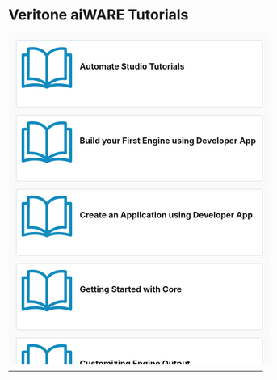 <!-- markdownlint-disable no-inline-html no-trailing-spaces blanks-around-headings heading-increment no-multiple-blanks-->


<style>
     p, ul, ol, li { font-size: 18px !important;}

     .container{
        /* padding-right: 50px; */
        display: flex;
        flex-direction: column;
    }

    .section{
        display: flex;
        justify-content: center;
        /* align-items: center; */
        flex-direction: row;
        flex-wrap: wrap;
        width: 100%;
        max-height: 640px;
        overflow-y: scroll;
    }
    .image-or-video{
        display: flex;
        justify-content: center;
        align-items: center;
        min-width: 500px;
        height: 350px;
        background: #FAFAFA;

    }
    .card{
        display: flex;
        margin: 7.5px;
        /* justify-content: space-between; */
        min-width: 333px;
        border: 0.5px solid #D5DFE9;
        background: #FFFFFF;
        padding: 10px;
        height: 110px;
        border-radius: 4px;
        text-decoration: none;
        flex: 3;
    }
    .card:hover{
        background: #F9FCFF;
        border: 0.5px solid #118BBF;
        box-shadow: 0px 0px 10px rgba(0, 0, 0, 0.15);
        cursor: pointer;
    }
    .icon{
        display: flex;
        justify-content: center;
        align-items: center;
        min-width: 60px;
        height: 90px;
    }
    .card-content h3{
        padding: 0;
        margin: 0;
    }
    .card-content div{
        color: #5C6269;
        font-size: 12px;
    }
    .card-content{
        display: flex;
        flex-direction: column;
        height: 90px;
        justify-content: space-between;
        padding: 15px 0px 25px 15px;
    }
    .card-container{
        align-items: center;
        background: #FAFAFA;
        /* padding: 20px; */
        padding: 7.5px;
        border-radius: 4px;
        max-width: 695px;
    }
    .info-text{
        padding-right:30px;
        /* padding-top:10px;  */
        flex: 6;
        min-width: 350px
    }
</style>
<style>
th { text-align:left; }
</style>

 # Veritone aiWARE Tutorials

<div class="container">

<div class="section card-container">

<a class="card" href="/#/automate-studio/tutorials/README">
<div class="icon">

![tutorial](./tutorial.svg)
</div>
<div class="card-content">
<h3 style="margin-top:15px">Automate Studio Tutorials</h3>
</div>
</a>

<a class="card" href="/#/tutorials/pages/built-engine-using-developer-app/">
<div class="icon">     

![tutorial](./tutorial.svg)
</div>
<div class="card-content">
<h3 style="margin-top:15px">Build your First Engine using Developer App</h3>
</div>
</a>

<a class="card" href="/#/tutorials/pages/create-application-using-developer-app/">
<div class="icon">     

![tutorial](./tutorial.svg)
</div>
<div class="card-content">
<h3 style="margin-top:15px">Create an Application using Developer App</h3>
</div>
</a>     

<a class="card" href="/#/tutorials/pages/getting-started-with-core">
<div class="icon">

![tutorial](./tutorial.svg)
</div>
<div class="card-content">
<h3 style="margin-top:15px">Getting Started with Core</h3>
</div>
</a>

<a class="card" href="/#/tutorials/pages/customizing-engine-output">
<div class="icon">

![tutorial](./tutorial.svg)
</div>
<div class="card-content">
<h3 style="margin-top:15px">Customizing Engine Output</h3>
</div>
</a>


<a class="card" href="/#/tutorials/pages/customizing-engine-input">
<div class="icon">

![tutorial](./tutorial.svg)
</div>
<div class="card-content">
<h3 style="margin-top:15px">Customizing Engine Input</h3>
</div>
</a>


<a class="card" href="/#/tutorials/pages/polling">
<div class="icon">

![tutorial](./tutorial.svg)
</div>
<div class="card-content">
<h3 style="margin-top:15px">Polling</h3>
</div>
</a>

<a class="card" href="/#/tutorials/pages/install-aiware-on-local-environment">
<div class="icon">

![tutorial](./tutorial.svg)
</div>
<div class="card-content">
<h3 style="margin-top:15px">Install aiWARE on local environment</h3>
</div>
</a>

<a class="card" href="/#/tutorials/pages/developer-app/">
<div class="icon">

![tutorial](./tutorial.svg)
</div>
<div class="card-content">
<h3 style="margin-top:15px">Developer App Guide</h3>
</div>
</a>

</div>

<hr>
